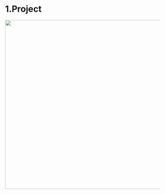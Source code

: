 # 1.Project



<img height="550" src="https://github.com/AnkitUmredkar/anatomy_flutter/assets/149374001/94d6667b-e431-4d04-950c-8482c9d0c1e0"  />
